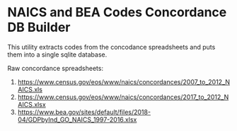 # NAICS and BEA Codes Concordance DB Builder
This utility extracts codes from the concodance spreadsheets and puts them into a single sqlite database.

Raw concordance spreadsheets:
  1. https://www.census.gov/eos/www/naics/concordances/2007_to_2012_NAICS.xls
  2. https://www.census.gov/eos/www/naics/concordances/2017_to_2012_NAICS.xlsx
  3. https://www.bea.gov/sites/default/files/2018-04/GDPbyInd_GO_NAICS_1997-2016.xlsx

